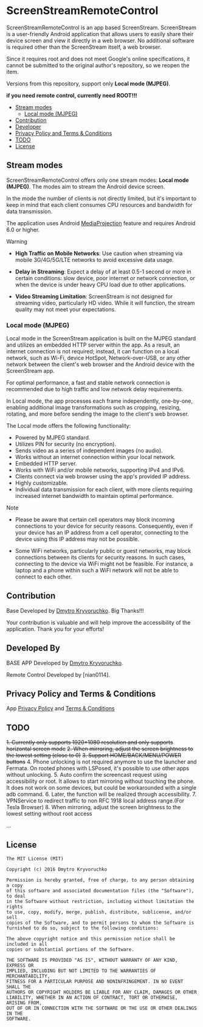 <!-- ![](screenshots/about_image_full.png) -->
# ScreenStreamRemoteControl

ScreenStreamRemoteControl is an app based ScreenStream. ScreenStream is a user-friendly Android application that allows users to easily share their device screen and view it directly in a web browser. No additional software is required other than the ScreenStream itself, a web browser.

Since it requires root and does not meet Google's online specifications, it cannot be submitted to the original author's repository, so we reopen the item.

Versions from this repository, support only **Local mode (MJPEG)**.

**if you need remote control, currently need ROOT!!!**

 * [Stream modes](#stream-modes)
   + [Local mode (MJPEG)](#local-mode-mjpeg)
 * [Contribution](#contribution)
 * [Developer](#developed-by)
 * [Privacy Policy and Terms & Conditions](#privacy-policy-and-terms--conditions)
 * [TODO](#TODO)
 * [License](#license)

## Stream modes

ScreenStreamRemoteControl offers only one stream modes: **Local mode (MJPEG)**. The modes aim to stream the Android device screen.

In the mode the number of clients is not directly limited, but it's important to keep in mind that each client consumes CPU resources and bandwidth for data transmission.

The application uses Android [MediaProjection](https://developer.android.com/reference/android/media/projection/MediaProjection) feature and requires Android 6.0 or higher.

> [!WARNING]
>
> - **High Traffic on Mobile Networks**: Use caution when streaming via mobile 3G/4G/5G/LTE networks to avoid excessive data usage.
> 
> - **Delay in Streaming**: Expect a delay of at least 0.5-1 second or more in certain conditions: slow device, poor internet or network connection, or when the device is under heavy CPU load due to other applications.
> 
> - **Video Streaming Limitation**: ScreenStream is not designed for streaming video, particularly HD video. While it will function, the stream quality may not meet your expectations.

### Local mode (MJPEG)

Local mode in the ScreenStream application is built on the MJPEG standard and utilizes an embedded HTTP server within the app. As a result, an internet connection is not required; instead, it can function on a local network, such as Wi-Fi, device HotSpot, Network-over-USB, or any other network between the client's web browser and the Android device with the ScreenStream app.

For optimal performance, a fast and stable network connection is recommended due to high traffic and low network delay requirements.

In Local mode, the app processes each frame independently, one-by-one, enabling additional image transformations such as cropping, resizing, rotating, and more before sending the image to the client's web browser. 

The Local mode offers the following functionality:
- Powered by MJPEG standard.
- Utilizes PIN for security (no encryption).
- Sends video as a series of independent images (no audio).
- Works without an internet connection within your local network.
- Embedded HTTP server.
- Works with WiFi and/or mobile networks, supporting IPv4 and IPv6.
- Clients connect via web browser using the app's provided IP address.
- Highly customizable.
- Individual data transmission for each client, with more clients requiring increased internet bandwidth to maintain optimal performance.

> [!NOTE]
>
> - Please be aware that certain cell operators may block incoming connections to your device for security reasons. Consequently, even if your device has an IP address from a cell operator, connecting to the device using this IP address may not be possible.
>
> - Some WiFi networks, particularly public or guest networks, may block connections between its clients for security reasons. In such cases, connecting to the device via WiFi might not be feasible. For instance, a laptop and a phone within such a WiFi network will not be able to connect to each other.

## Contribution

Base Developed by [Dmytro Kryvoruchko](dkrivoruchko@gmail.com). Big Thanks!!!

Your contribution is valuable and will help improve the accessibility of the application. Thank you for your efforts!

## Developed By

BASE APP Developed by [Dmytro Kryvoruchko](dkrivoruchko@gmail.com). 

Remote Control Developed by [nian0114].

## Privacy Policy and Terms & Conditions

App [Privacy Policy](https://github.com/dkrivoruchko/ScreenStream/blob/master/PrivacyPolicy.md) and [Terms & Conditions](https://github.com/dkrivoruchko/ScreenStream/blob/master/TermsConditions.md)

## TODO

~~1. Currently only supports 1920*1080 resolution and only supports horizontal screen mode~~
~~2. When mirroring, adjust the screen brightness to the lowest setting (close to 0)~~
~~3. Support HOME/BACK/MENU/POWER buttons~~
4. Phone unlocking is not required anymore to use the launcher and Fermata. On rooted phones with LSPosed, it's possible to use other apps without unlocking.
5. Auto confirm the screencast request using accessibility or root. It allows to start mirroring without touching the phone. It does not work on some devices, but could be workarounded with a single adb command.
6. Later, the function will be realized through accessibility.
7. VPNService to redirect traffic to non RFC 1918 local address range.(For Tesla Browser)
8. When mirroring, adjust the screen brightness to the lowest setting without root access

...

## License

```
The MIT License (MIT)

Copyright (c) 2016 Dmytro Kryvoruchko

Permission is hereby granted, free of charge, to any person obtaining a copy
of this software and associated documentation files (the "Software"), to deal
in the Software without restriction, including without limitation the rights
to use, copy, modify, merge, publish, distribute, sublicense, and/or sell
copies of the Software, and to permit persons to whom the Software is
furnished to do so, subject to the following conditions:

The above copyright notice and this permission notice shall be included in all
copies or substantial portions of the Software.

THE SOFTWARE IS PROVIDED "AS IS", WITHOUT WARRANTY OF ANY KIND, EXPRESS OR
IMPLIED, INCLUDING BUT NOT LIMITED TO THE WARRANTIES OF MERCHANTABILITY,
FITNESS FOR A PARTICULAR PURPOSE AND NONINFRINGEMENT. IN NO EVENT SHALL THE
AUTHORS OR COPYRIGHT HOLDERS BE LIABLE FOR ANY CLAIM, DAMAGES OR OTHER
LIABILITY, WHETHER IN AN ACTION OF CONTRACT, TORT OR OTHERWISE, ARISING FROM,
OUT OF OR IN CONNECTION WITH THE SOFTWARE OR THE USE OR OTHER DEALINGS IN THE
SOFTWARE.
```
